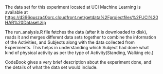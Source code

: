 The data set for this experiment located at UCI Machine Learning is available at https://d396qusza40orc.cloudfront.net/getdata%2Fprojectfiles%2FUCI%20HAR%20Dataset.zip

The run_analysis.R file fetches the data (after it is downloaded to disk), reads it and merges different data sets together to combine the information of the Activities, and Subjects along with the data collected from Experiments. This helps in understanding which Subject had done what kind of physical activity as per the type of Activity(Standing, Walking etc.)

CodeBook gives a very brief description about the experiment done, and the details of what the data set would include.


